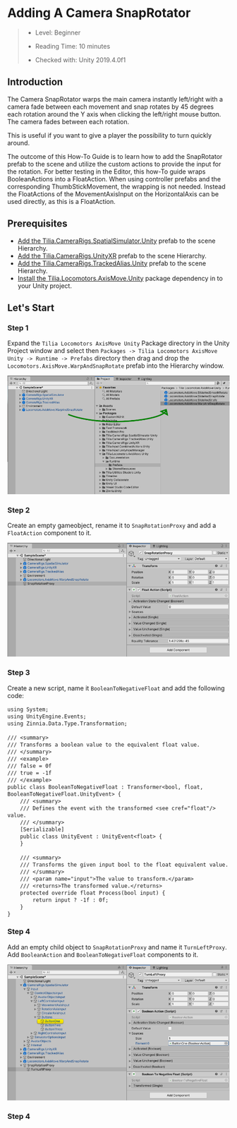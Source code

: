# Adding A Camera SnapRotator

> * Level: Beginner
>
> * Reading Time: 10 minutes
>
> * Checked with: Unity 2019.4.0f1

## Introduction

The Camera SnapRotator warps the main camera instantly left/right with a camera fade between each movement and snap rotates by 45 degrees each rotation around the Y axis when clicking the left/right mouse button. The camera fades between each rotation.

This is useful if you want to give a player the possibility to turn quickly around.

The outcome of this How-To Guide is to learn how to add the SnapRotator prefab to the scene and utilize the custom actions to provide the input for the rotation. For better testing in the Editor, this how-To guide wraps BooleanActions into a FloatAction. When using controller prefabs and the corresponding ThumbStickMovement, the wrapping is not needed. Instead the FloatActions of the MovementAxisInput on the HorizontalAxis can be used directly, as this is a FloatAction.

## Prerequisites

* [Add the Tilia.CameraRigs.SpatialSimulator.Unity](https://github.com/ExtendRealityLtd/Tilia.CameraRigs.SpatialSimulator.Unity/blob/master/Documentation/HowToGuides/AddingASpatialSimulatorCameraRig/README.md) prefab to the scene Hierarchy.
* [Add the Tilia.CameraRigs.UnityXR](https://github.com/ExtendRealityLtd/Tilia.CameraRigs.UnityXR/blob/master/Documentation/HowToGuides/AddingAUnityXRCameraRig/README.md) prefab to the scene Hierarchy.
* [Add the Tilia.CameraRigs.TrackedAlias.Unity](https://github.com/ExtendRealityLtd/Tilia.CameraRigs.TrackedAlias.Unity/blob/master/Documentation/HowToGuides/AddingATrackedAlias/README.md) prefab to the scene Hierarchy.
* [Install the Tilia.Locomotors.AxisMove.Unity](https://github.com/FireDragonGameStudio/Tilia.Locomotors.AxisMove.Unity/blob/master/Documentation/HowToGuides/Installation/README.md) package dependency in to your Unity project.

## Let's Start

### Step 1

Expand the `Tilia Locomotors AxisMove Unity` Package directory in the Unity Project window and select then `Packages -> Tilia Locomotors AxisMove Unity -> Runtime -> Prefabs` directory then drag and drop the `Locomotors.AxisMove.WarpAndSnapRotate` prefab into the Hierarchy window.

![Adding Prefab To Scene](assets/images/AddSnapRotate.PNG)

### Step 2

Create an empty gameobject, rename it to `SnapRotationProxy` and add a `FloatAction` component to it.

![Create SnapRotationProxy gameobject](assets/images/SnapRotationProxy.PNG)

### Step 3

Create a new script, name it `BooleanToNegativeFloat` and add the following code:

```
using System;
using UnityEngine.Events;
using Zinnia.Data.Type.Transformation;

/// <summary>
/// Transforms a boolean value to the equivalent float value.
/// </summary>
/// <example>
/// false = 0f
/// true = -1f
/// </example>
public class BooleanToNegativeFloat : Transformer<bool, float, BooleanToNegativeFloat.UnityEvent> {
    /// <summary>
    /// Defines the event with the transformed <see cref="float"/> value.
    /// </summary>
    [Serializable]
    public class UnityEvent : UnityEvent<float> {
    }

    /// <summary>
    /// Transforms the given input bool to the float equivalent value.
    /// </summary>
    /// <param name="input">The value to transform.</param>
    /// <returns>The transformed value.</returns>
    protected override float Process(bool input) {
        return input ? -1f : 0f;
    }
}
```

### Step 4

Add an empty child object to `SnapRotationProxy` and name it `TurnLeftProxy`. Add `BooleanAction` and `BooleanToNegativeFloat` components to it.

![TurnLeftProxy with components BooleanAction and BooleanToNegativeFloat](assets/images/TurnLeftProxy01.PNG)

### Step 4
